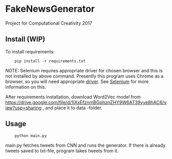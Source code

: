 # FakeNewsGenerator
Project for Computational Creativity 2017

## Install (WIP)

To install requirements:

		pip install -r requirements.txt

NOTE: Selenium requires appropriate driver for chosen browser and this is not installed by above command.
Presently this program uses Chrome as a browser, so you will need appropriate [driver](https://sites.google.com/a/chromium.org/chromedriver/downloads). See [Selenium](https://pypi.python.org/pypi/selenium/3.8.0) for more information on this.

After requirements installation, download Word2Vec model from https://drive.google.com/file/d/1jXxEfznmBGphznZHY9W6AT39yye8hAC6/view?usp=sharing , and place it to data -folder. 

## Usage 


		python main.py

main.py fetches tweets from CNN and runs the generator. If there is already tweets saved to txt-file, program takes tweets from it. 

